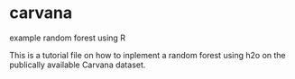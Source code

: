# carvana
example random forest using R

This is a tutorial file on how to inplement a random forest using h2o on the publically available Carvana dataset.
